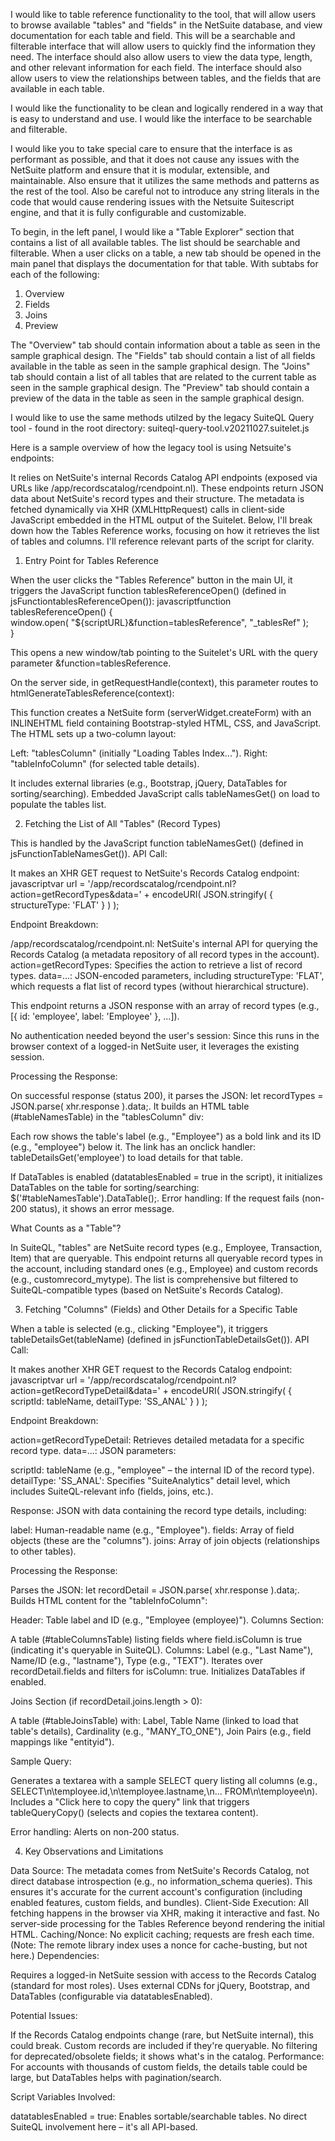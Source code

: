 I would like to table reference functionality to the tool, that will allow users to browse available "tables" and "fields" in the NetSuite database, and view documentation for each table and field.  This will be a searchable and filterable interface that will allow users to quickly find the information they need.  The interface should also allow users to view the data type, length, and other relevant information for each field.  The interface should also allow users to view the relationships between tables, and the fields that are available in each table.

I would like the functionality to be clean and logically rendered in a way that is easy to understand and use. I would like the interface to be searchable and filterable.

I would like you to take special care to ensure that the interface is as performant as possible, and that it does not cause any issues with the NetSuite platform and ensure that it is modular, extensible, and maintainable. Also ensure that it utilizes the same methods and patterns as the rest of the tool. Also be careful not to introduce any string literals in the code that would cause rendering issues with the Netsuite Suitescript engine, and that it is fully configurable and customizable.

To begin, in the left panel, I would like a "Table Explorer" section that contains a list of all available tables.  The list should be searchable and filterable.  When a user clicks on a table, a new tab should be opened in the main panel that displays the documentation for that table. With subtabs for each of the following:

1. Overview
2. Fields
3. Joins
4. Preview

The "Overview" tab should contain information about a table as seen in the sample graphical design.
The "Fields" tab should contain a list of all fields available in the table as seen in the sample graphical design.
The "Joins" tab should contain a list of all tables that are related to the current table as seen in the sample graphical design.
The "Preview" tab should contain a preview of the data in the table as seen in the sample graphical design.

I would like to use the same methods utilzed by the legacy SuiteQL Query tool - found in the root directory: suiteql-query-tool.v20211027.suitelet.js

Here is a sample overview of how the legacy tool is using Netsuite's endpoints:

It relies on NetSuite's internal Records Catalog API endpoints (exposed via URLs like /app/recordscatalog/rcendpoint.nl). These endpoints return JSON data about NetSuite's record types and their structure. The metadata is fetched dynamically via XHR (XMLHttpRequest) calls in client-side JavaScript embedded in the HTML output of the Suitelet.
Below, I'll break down how the Tables Reference works, focusing on how it retrieves the list of tables and columns. I'll reference relevant parts of the script for clarity.

1. Entry Point for Tables Reference

When the user clicks the "Tables Reference" button in the main UI, it triggers the JavaScript function tablesReferenceOpen() (defined in jsFunctiontablesReferenceOpen()):
javascriptfunction tablesReferenceOpen() {		
    window.open( "${scriptURL}&function=tablesReference", "_tablesRef" );			
}

This opens a new window/tab pointing to the Suitelet's URL with the query parameter &function=tablesReference.


On the server side, in getRequestHandle(context), this parameter routes to htmlGenerateTablesReference(context):

This function creates a NetSuite form (serverWidget.createForm) with an INLINEHTML field containing Bootstrap-styled HTML, CSS, and JavaScript.
The HTML sets up a two-column layout:

Left: "tablesColumn" (initially "Loading Tables Index...").
Right: "tableInfoColumn" (for selected table details).


It includes external libraries (e.g., Bootstrap, jQuery, DataTables for sorting/searching).
Embedded JavaScript calls tableNamesGet() on load to populate the tables list.



2. Fetching the List of All "Tables" (Record Types)

This is handled by the JavaScript function tableNamesGet() (defined in jsFunctionTableNamesGet()).
API Call:

It makes an XHR GET request to NetSuite's Records Catalog endpoint:
javascriptvar url = '/app/recordscatalog/rcendpoint.nl?action=getRecordTypes&data=' + encodeURI( JSON.stringify( { structureType: 'FLAT' } ) );

Endpoint Breakdown:

/app/recordscatalog/rcendpoint.nl: NetSuite's internal API for querying the Records Catalog (a metadata repository of all record types in the account).
action=getRecordTypes: Specifies the action to retrieve a list of record types.
data=...: JSON-encoded parameters, including structureType: 'FLAT', which requests a flat list of record types (without hierarchical structure).


This endpoint returns a JSON response with an array of record types (e.g., [{ id: 'employee', label: 'Employee' }, ...]).


No authentication needed beyond the user's session: Since this runs in the browser context of a logged-in NetSuite user, it leverages the existing session.


Processing the Response:

On successful response (status 200), it parses the JSON: let recordTypes = JSON.parse( xhr.response ).data;.
It builds an HTML table (#tableNamesTable) in the "tablesColumn" div:

Each row shows the table's label (e.g., "Employee") as a bold link and its ID (e.g., "employee") below it.
The link has an onclick handler: tableDetailsGet('employee') to load details for that table.


If DataTables is enabled (datatablesEnabled = true in the script), it initializes DataTables on the table for sorting/searching: $('#tableNamesTable').DataTable();.
Error handling: If the request fails (non-200 status), it shows an error message.


What Counts as a "Table"?

In SuiteQL, "tables" are NetSuite record types (e.g., Employee, Transaction, Item) that are queryable.
This endpoint returns all queryable record types in the account, including standard ones (e.g., Employee) and custom records (e.g., customrecord_mytype).
The list is comprehensive but filtered to SuiteQL-compatible types (based on NetSuite's Records Catalog).



3. Fetching "Columns" (Fields) and Other Details for a Specific Table

When a table is selected (e.g., clicking "Employee"), it triggers tableDetailsGet(tableName) (defined in jsFunctionTableDetailsGet()).
API Call:

It makes another XHR GET request to the Records Catalog endpoint:
javascriptvar url = '/app/recordscatalog/rcendpoint.nl?action=getRecordTypeDetail&data=' + encodeURI( JSON.stringify( { scriptId: tableName, detailType: 'SS_ANAL' } ) );

Endpoint Breakdown:

action=getRecordTypeDetail: Retrieves detailed metadata for a specific record type.
data=...: JSON parameters:

scriptId: tableName (e.g., "employee" – the internal ID of the record type).
detailType: 'SS_ANAL': Specifies "SuiteAnalytics" detail level, which includes SuiteQL-relevant info (fields, joins, etc.).




Response: JSON with data containing the record type details, including:

label: Human-readable name (e.g., "Employee").
fields: Array of field objects (these are the "columns").
joins: Array of join objects (relationships to other tables).






Processing the Response:

Parses the JSON: let recordDetail = JSON.parse( xhr.response ).data;.
Builds HTML content for the "tableInfoColumn":

Header: Table label and ID (e.g., "Employee (employee)").
Columns Section:

A table (#tableColumnsTable) listing fields where field.isColumn is true (indicating it's queryable in SuiteQL).
Columns: Label (e.g., "Last Name"), Name/ID (e.g., "lastname"), Type (e.g., "TEXT").
Iterates over recordDetail.fields and filters for isColumn: true.
Initializes DataTables if enabled.


Joins Section (if recordDetail.joins.length > 0):

A table (#tableJoinsTable) with: Label, Table Name (linked to load that table's details), Cardinality (e.g., "MANY_TO_ONE"), Join Pairs (e.g., field mappings like "entityid").


Sample Query:

Generates a textarea with a sample SELECT query listing all columns (e.g., SELECT\n\temployee.id,\n\temployee.lastname,\n... FROM\n\temployee\n).
Includes a "Click here to copy the query" link that triggers tableQueryCopy() (selects and copies the textarea content).




Error handling: Alerts on non-200 status.



4. Key Observations and Limitations

Data Source: The metadata comes from NetSuite's Records Catalog, not direct database introspection (e.g., no information_schema queries). This ensures it's accurate for the current account's configuration (including enabled features, custom fields, and bundles).
Client-Side Execution: All fetching happens in the browser via XHR, making it interactive and fast. No server-side processing for the Tables Reference beyond rendering the initial HTML.
Caching/Nonce: No explicit caching; requests are fresh each time. (Note: The remote library index uses a nonce for cache-busting, but not here.)
Dependencies:

Requires a logged-in NetSuite session with access to the Records Catalog (standard for most roles).
Uses external CDNs for jQuery, Bootstrap, and DataTables (configurable via datatablesEnabled).


Potential Issues:

If the Records Catalog endpoints change (rare, but NetSuite internal), this could break.
Custom records are included if they're queryable.
No filtering for deprecated/obsolete fields; it shows what's in the catalog.
Performance: For accounts with thousands of custom fields, the details table could be large, but DataTables helps with pagination/search.


Script Variables Involved:

datatablesEnabled = true: Enables sortable/searchable tables.
No direct SuiteQL involvement here – it's all API-based.